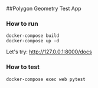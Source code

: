 ##Polygon Geometry Test App

### How to run
```shell
docker-compose build
docker-compose up -d 
```
Let's try: http://127.0.0.1:8000/docs

### How to test
```shell
docker-compose exec web pytest
```